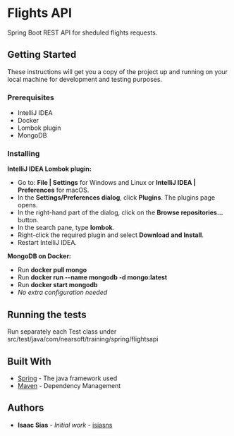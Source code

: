 # Flights API

Spring Boot REST API for sheduled flights requests.

## Getting Started

These instructions will get you a copy of the project up and running on your local machine for development and testing purposes.

### Prerequisites

* IntelliJ IDEA
* Docker
* Lombok plugin
* MongoDB

### Installing

**IntelliJ IDEA Lombok plugin:**

* Go to: **File | Settings** for Windows and Linux or **IntelliJ IDEA | Preferences** for macOS.
* In the **Settings/Preferences dialog**, click **Plugins**. The plugins page opens.
* In the right-hand part of the dialog, click on the **Browse repositories...** button.
* In the search pane, type **lombok**.
* Right-click the required plugin and select **Download and Install**.
* Restart IntelliJ IDEA.

**MongoDB on Docker:**

* Run **docker pull mongo**
* Run **docker run --name mongodb -d mongo:latest**
* Run **docker start mongodb**
* *No extra configuration needed*

## Running the tests

Run separately each Test class under src/test/java/com/nearsoft/training/spring/flightsapi

## Built With

* [Spring](https://spring.io/) - The java framework used
* [Maven](https://maven.apache.org/) - Dependency Management

## Authors

* **Isaac Sias** - *Initial work* - [isiasns](https://github.com/isiasns)
